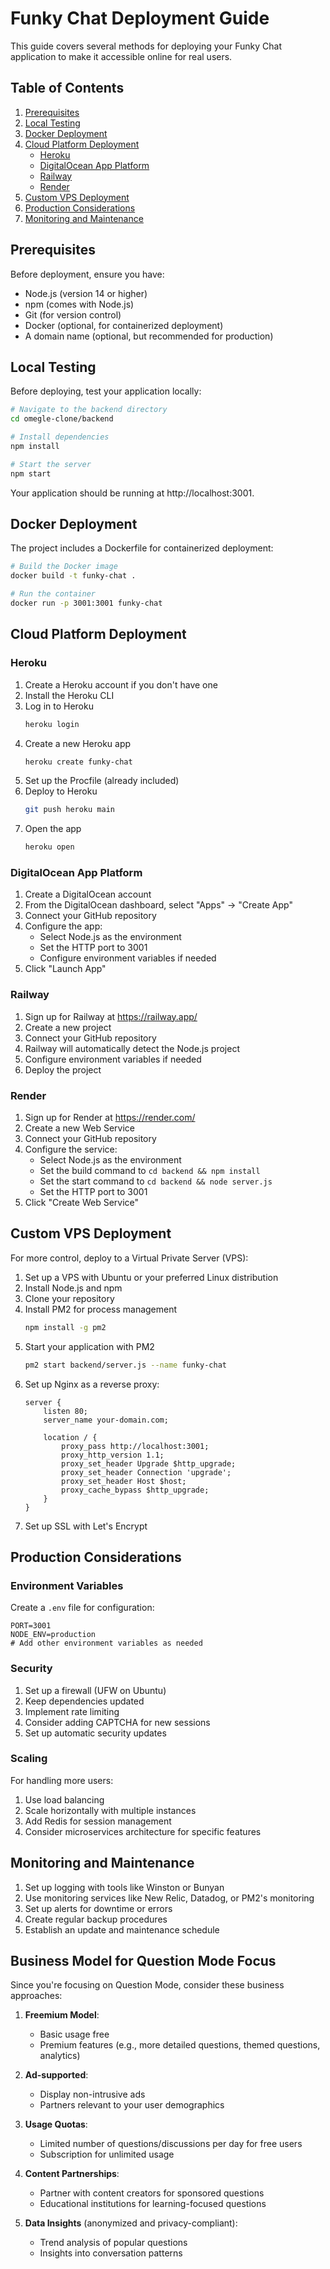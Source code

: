 # Funky Chat Deployment Guide

This guide covers several methods for deploying your Funky Chat application to make it accessible online for real users.

## Table of Contents

1. [Prerequisites](#prerequisites)
2. [Local Testing](#local-testing)
3. [Docker Deployment](#docker-deployment)
4. [Cloud Platform Deployment](#cloud-platform-deployment)
   - [Heroku](#heroku)
   - [DigitalOcean App Platform](#digitalocean-app-platform)
   - [Railway](#railway)
   - [Render](#render)
5. [Custom VPS Deployment](#custom-vps-deployment)
6. [Production Considerations](#production-considerations)
7. [Monitoring and Maintenance](#monitoring-and-maintenance)

## Prerequisites

Before deployment, ensure you have:
- Node.js (version 14 or higher)
- npm (comes with Node.js)
- Git (for version control)
- Docker (optional, for containerized deployment)
- A domain name (optional, but recommended for production)

## Local Testing

Before deploying, test your application locally:

```bash
# Navigate to the backend directory
cd omegle-clone/backend

# Install dependencies
npm install

# Start the server
npm start
```

Your application should be running at http://localhost:3001.

## Docker Deployment

The project includes a Dockerfile for containerized deployment:

```bash
# Build the Docker image
docker build -t funky-chat .

# Run the container
docker run -p 3001:3001 funky-chat
```

## Cloud Platform Deployment

### Heroku

1. Create a Heroku account if you don't have one
2. Install the Heroku CLI
3. Log in to Heroku
   ```bash
   heroku login
   ```
4. Create a new Heroku app
   ```bash
   heroku create funky-chat
   ```
5. Set up the Procfile (already included)
6. Deploy to Heroku
   ```bash
   git push heroku main
   ```
7. Open the app
   ```bash
   heroku open
   ```

### DigitalOcean App Platform

1. Create a DigitalOcean account
2. From the DigitalOcean dashboard, select "Apps" → "Create App"
3. Connect your GitHub repository
4. Configure the app:
   - Select Node.js as the environment
   - Set the HTTP port to 3001
   - Configure environment variables if needed
5. Click "Launch App"

### Railway

1. Sign up for Railway at https://railway.app/
2. Create a new project
3. Connect your GitHub repository
4. Railway will automatically detect the Node.js project
5. Configure environment variables if needed
6. Deploy the project

### Render

1. Sign up for Render at https://render.com/
2. Create a new Web Service
3. Connect your GitHub repository
4. Configure the service:
   - Select Node.js as the environment
   - Set the build command to `cd backend && npm install`
   - Set the start command to `cd backend && node server.js`
   - Set the HTTP port to 3001
5. Click "Create Web Service"

## Custom VPS Deployment

For more control, deploy to a Virtual Private Server (VPS):

1. Set up a VPS with Ubuntu or your preferred Linux distribution
2. Install Node.js and npm
3. Clone your repository
4. Install PM2 for process management
   ```bash
   npm install -g pm2
   ```
5. Start your application with PM2
   ```bash
   pm2 start backend/server.js --name funky-chat
   ```
6. Set up Nginx as a reverse proxy:
   ```nginx
   server {
       listen 80;
       server_name your-domain.com;

       location / {
           proxy_pass http://localhost:3001;
           proxy_http_version 1.1;
           proxy_set_header Upgrade $http_upgrade;
           proxy_set_header Connection 'upgrade';
           proxy_set_header Host $host;
           proxy_cache_bypass $http_upgrade;
       }
   }
   ```
7. Set up SSL with Let's Encrypt

## Production Considerations

### Environment Variables

Create a `.env` file for configuration:

```
PORT=3001
NODE_ENV=production
# Add other environment variables as needed
```

### Security

1. Set up a firewall (UFW on Ubuntu)
2. Keep dependencies updated
3. Implement rate limiting
4. Consider adding CAPTCHA for new sessions
5. Set up automatic security updates

### Scaling

For handling more users:
1. Use load balancing
2. Scale horizontally with multiple instances
3. Add Redis for session management
4. Consider microservices architecture for specific features

## Monitoring and Maintenance

1. Set up logging with tools like Winston or Bunyan
2. Use monitoring services like New Relic, Datadog, or PM2's monitoring
3. Set up alerts for downtime or errors
4. Create regular backup procedures
5. Establish an update and maintenance schedule

## Business Model for Question Mode Focus

Since you're focusing on Question Mode, consider these business approaches:

1. **Freemium Model**:
   - Basic usage free
   - Premium features (e.g., more detailed questions, themed questions, analytics)
   
2. **Ad-supported**:
   - Display non-intrusive ads
   - Partners relevant to your user demographics
   
3. **Usage Quotas**:
   - Limited number of questions/discussions per day for free users
   - Subscription for unlimited usage

4. **Content Partnerships**:
   - Partner with content creators for sponsored questions
   - Educational institutions for learning-focused questions

5. **Data Insights** (anonymized and privacy-compliant):
   - Trend analysis of popular questions
   - Insights into conversation patterns
